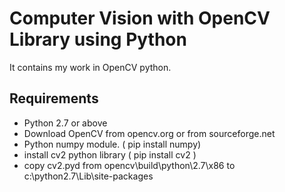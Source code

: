 
# Computer Vision with OpenCV Library using Python

It contains my work in OpenCV python.

## Requirements
 *    Python 2.7 or above
 *    Download OpenCV from opencv.org or from sourceforge.net
 *    Python numpy module. ( pip install numpy)
 *    install cv2 python library ( pip install cv2 )
 *    copy cv2.pyd from opencv\build\python\2.7\x86 to c:\python2.7\Lib\site-packages



